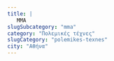 ```yaml
---
title: |
   MMA
slugSubcategory: "mma"
category: "Πολεμικές τέχνες"
slugCategory: "polemikes-texnes"
city: "Αθήνα"
---
```


